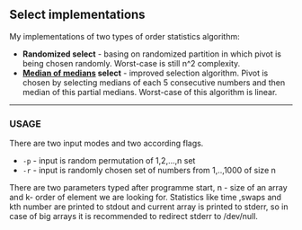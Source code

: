 ## Select implementations

My implementations of two types of order statistics algorithm: 
  * **Randomized select** - basing on randomized partition in which pivot is being chosen randomly. Worst-case is still n^2 complexity.
  * **[Median of medians](https://en.wikipedia.org/wiki/Median_of_medians) select** - improved selection algorithm. Pivot is chosen by selecting medians of each 5 consecutive numbers and then median of this partial medians.
  Worst-case of this algorithm is linear.
  
  <hr>
  
  ### USAGE
  
  There are two input modes and two according flags. 
   * `-p` - input is random permutation of 1,2,...,n set
   * `-r` - input is randomly chosen set of numbers from 1,..,1000 of size n 
    
  There are two parameters typed after programme start, n - size of an array and k- order of element we are looking for. Statistics like time ,swaps and kth number are printed to stdout and current array is printed to stderr, so in case of big arrays it is recommended to redirect stderr to /dev/null.
